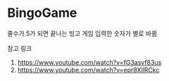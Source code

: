 # BingoGame
 줄수가 5가 되면 끝나는 빙고 게임
 입력한 숫자가 별로 바뀜 <br />

참고 링크
1. https://www.youtube.com/watch?v=fG3asvf83us
2. https://www.youtube.com/watch?v=epr8XllRCkc
